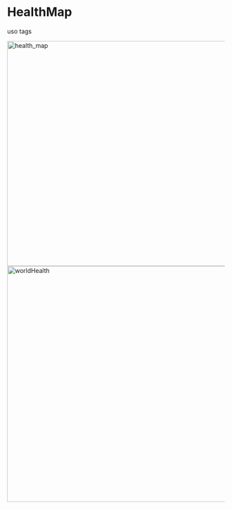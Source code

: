 # HealthMap
uso tags

<img width="520" alt="health_map" src="https://github.com/Dinora15/HealthMap/assets/108556884/54ccbbb6-268f-4b2c-b169-c875bf74d3c2">


<img width="545" alt="worldHealth" src="https://github.com/Dinora15/HealthMap/assets/108556884/e88cb512-2608-4366-b2b7-73265f3f668f">

